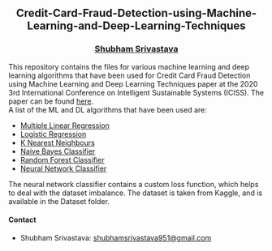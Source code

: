 <p style="text-align: center;"></p>
<span align="center"> <h2> Credit-Card-Fraud-Detection-using-Machine-Learning-and-Deep-Learning-Techniques </h2> </span>
<p style="text-align: center;"></p>
<span align="center"> <h3> <a href="https://shubhamportfolio0211.netlify.app/">Shubham Srivastava</a></h3> </span>


This repository contains the files for various machine learning and deep learning algorithms that have been used for Credit Card Fraud Detection using Machine Learning and Deep Learning Techniques paper at the 2020 3rd International Conference on Intelligent Sustainable Systems (ICISS). The paper can be found [here](https://ieeexplore.ieee.org/abstract/document/9316002).  
A list of the ML and DL algorithms that have been used are:  
- [Multiple Linear Regression](https://github.com/shubhamsrivastava951/ML---DL-Projects-/blob/main/Credit-Card-Fraud-Detection-using-Machine-Learning-and-Deep-Learning-Techniques-main/Credit-Card-Fraud-Detection-using-Machine-Learning-and-Deep-Learning-Techniques-main/Multiple%20Linear%20Regression.ipynb)
- [Logistic Regression](https://github.com/shubhamsrivastava951/ML---DL-Projects-/blob/main/Credit-Card-Fraud-Detection-using-Machine-Learning-and-Deep-Learning-Techniques-main/Credit-Card-Fraud-Detection-using-Machine-Learning-and-Deep-Learning-Techniques-main/Logistic%20Regression%20Classifier.ipynb)
- [K Nearest Neighbours](https://github.com/shubhamsrivastava951/ML---DL-Projects-/blob/main/Credit-Card-Fraud-Detection-using-Machine-Learning-and-Deep-Learning-Techniques-main/Credit-Card-Fraud-Detection-using-Machine-Learning-and-Deep-Learning-Techniques-main/K%20Nearest%20Neighbours.ipynb)
- [Naive Bayes Classifier](https://github.com/shubhamsrivastava951/ML---DL-Projects-/blob/main/Credit-Card-Fraud-Detection-using-Machine-Learning-and-Deep-Learning-Techniques-main/Credit-Card-Fraud-Detection-using-Machine-Learning-and-Deep-Learning-Techniques-main/Gaussian%20Naive%20Bayes%20Classifier.ipynb)
- [Random Forest Classifier](https://github.com/shubhamsrivastava951/ML---DL-Projects-/blob/main/Credit-Card-Fraud-Detection-using-Machine-Learning-and-Deep-Learning-Techniques-main/Credit-Card-Fraud-Detection-using-Machine-Learning-and-Deep-Learning-Techniques-main/Random%20Forest%20Classifier.ipynb)
- [Neural Network Classifier](https://github.com/shubhamsrivastava951/ML---DL-Projects-/blob/main/Credit-Card-Fraud-Detection-using-Machine-Learning-and-Deep-Learning-Techniques-main/Credit-Card-Fraud-Detection-using-Machine-Learning-and-Deep-Learning-Techniques-main/Neural%20Network%20Classifier.ipynb)

The neural network classifier contains a custom loss function, which helps to deal with the dataset imbalance. The dataset is taken from Kaggle, and is available in the Dataset folder.

#### Contact

- Shubham Srivastava: shubhamsrivastava951@gmail.com

